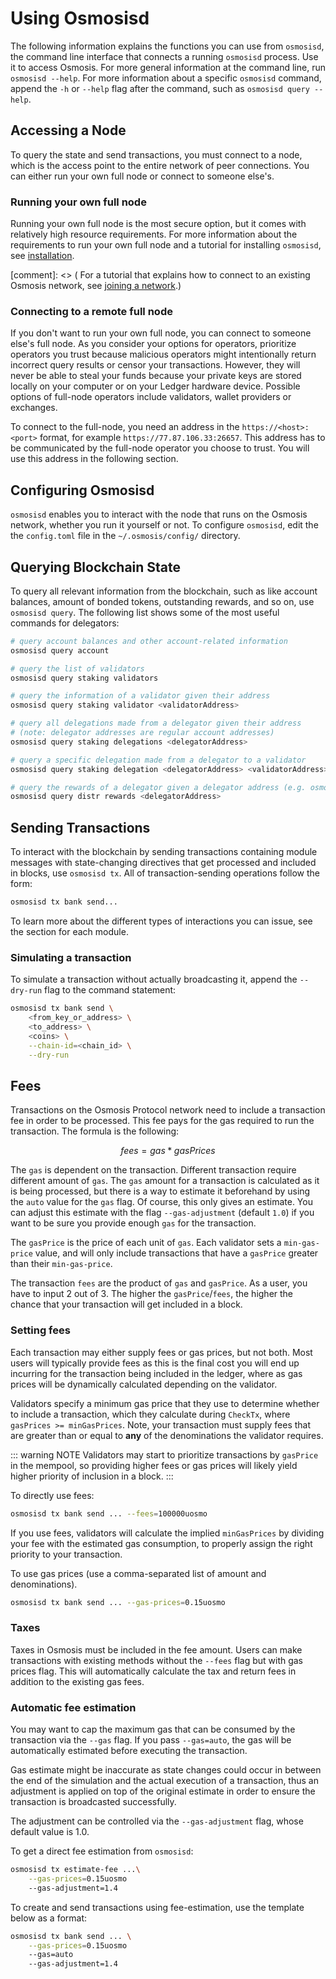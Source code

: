 # Using Osmosisd

The following information explains the functions you can use from `osmosisd`, the command line interface that connects a running `osmosisd` process. Use it to access Osmosis. For more general information at the command line, run `osmosisd --help`. For more information about a specific `osmosisd` command, append the `-h` or `--help` flag after the command, such as `osmosisd query --help`.

## Accessing a Node

To query the state and send transactions, you must connect to a node, which is the access point to the entire network of peer connections. You can either run your own full node or connect to someone else's.

### Running your own full node

Running your own full node is the most secure option, but it comes with relatively high resource requirements. For more information about the requirements to run your own full node and a tutorial for installing `osmosisd`, see [installation](../cli/install).

[comment]: <> ( For a tutorial that explains how to connect to an existing Osmosis network, see [joining a network](../network/join-mainnet.md).)

### Connecting to a remote full node

If you don't want to run your own full node, you can connect to someone else's full node. As you consider your options for operators, prioritize operators you trust because malicious operators might intentionally return incorrect query results or censor your transactions. However, they will never be able to steal your funds because your private keys are stored locally on your computer or on your Ledger hardware device. Possible options of full-node operators include validators, wallet providers or exchanges.

To connect to the full-node, you need an address in the `https://<host>:<port>` format, for example `https://77.87.106.33:26657`. This address has to be communicated by the full-node operator you choose to trust. You will use this address in the following section.

## Configuring Osmosisd

`osmosisd` enables you to interact with the node that runs on the Osmosis network, whether you run it yourself or not. To configure `osmosisd`, edit the the `config.toml` file in the `~/.osmosis/config/` directory.

## Querying Blockchain State

To query all relevant information from the blockchain, such as like account balances, amount of bonded tokens, outstanding rewards, and so on, use `osmosisd query`. The following list shows some of the most useful commands for delegators:

```bash
# query account balances and other account-related information
osmosisd query account

# query the list of validators
osmosisd query staking validators

# query the information of a validator given their address
osmosisd query staking validator <validatorAddress>

# query all delegations made from a delegator given their address
# (note: delegator addresses are regular account addresses)
osmosisd query staking delegations <delegatorAddress>

# query a specific delegation made from a delegator to a validator
osmosisd query staking delegation <delegatorAddress> <validatorAddress>

# query the rewards of a delegator given a delegator address (e.g. osmosis10snjt8dmpr5my0h76xj48ty80uzwhraqalu4eg)
osmosisd query distr rewards <delegatorAddress>
```

## Sending Transactions

To interact with the blockchain by sending transactions containing module messages with state-changing directives that get processed and included in blocks, use `osmosisd tx`. All of transaction-sending operations follow the form:

```bash
osmosisd tx bank send...
```

To learn more about the different types of interactions you can issue, see the section for each module.

### Simulating a transaction

To simulate a transaction without actually broadcasting it, append the `--dry-run` flag to the command statement:

```bash
osmosisd tx bank send \
    <from_key_or_address> \
    <to_address> \
    <coins> \
    --chain-id=<chain_id> \
    --dry-run
```

## Fees

Transactions on the Osmosis Protocol network need to include a transaction fee in order to be processed. This fee pays for the gas required to run the transaction. The formula is the following:

$$fees = gas * gasPrices$$

The `gas` is dependent on the transaction. Different transaction require different amount of `gas`. The `gas` amount for a transaction is calculated as it is being processed, but there is a way to estimate it beforehand by using the `auto` value for the `gas` flag. Of course, this only gives an estimate. You can adjust this estimate with the flag `--gas-adjustment` \(default `1.0`\) if you want to be sure you provide enough `gas` for the transaction.

The `gasPrice` is the price of each unit of `gas`. Each validator sets a `min-gas-price` value, and will only include transactions that have a `gasPrice` greater than their `min-gas-price`.

The transaction `fees` are the product of `gas` and `gasPrice`. As a user, you have to input 2 out of 3. The higher the `gasPrice`/`fees`, the higher the chance that your transaction will get included in a block.

### Setting fees

Each transaction may either supply fees or gas prices, but not both. Most users will typically provide fees as this is the final cost you will end up incurring for the transaction being included in the ledger, where as gas prices will be dynamically calculated depending on the validator.

Validators specify a minimum gas price that they use to determine whether to include a transaction, which they calculate during `CheckTx`, where `gasPrices >= minGasPrices`. Note, your transaction must supply fees that are greater than or equal to **any** of the denominations the validator requires.

::: warning NOTE
Validators may start to prioritize transactions by `gasPrice` in the mempool, so providing higher fees or gas prices will likely yield higher priority of inclusion in a block.
:::

To directly use fees:

```bash
osmosisd tx bank send ... --fees=100000uosmo
```

If you use fees, validators will calculate the implied `minGasPrices` by dividing your fee with the estimated gas consumption, to properly assign the right priority to your transaction.

To use gas prices (use a comma-separated list of amount and denominations).

```bash
osmosisd tx bank send ... --gas-prices=0.15uosmo
```

### Taxes

Taxes in Osmosis must be included in the fee amount. Users can make transactions with existing methods without the `--fees` flag but with gas prices flag. This will automatically calculate the tax and return fees in addition to the existing gas fees.

### Automatic fee estimation

You may want to cap the maximum gas that can be consumed by the transaction via the `--gas` flag. If you pass `--gas=auto`, the gas will be automatically estimated before executing the transaction.

Gas estimate might be inaccurate as state changes could occur in between the end of the simulation and the actual execution of a transaction, thus an adjustment is applied on top of the original estimate in order to ensure the transaction is broadcasted successfully.

The adjustment can be controlled via the `--gas-adjustment` flag, whose default value is 1.0.

To get a direct fee estimation from `osmosisd`:

```bash
osmosisd tx estimate-fee ...\
    --gas-prices=0.15uosmo
    --gas-adjustment=1.4
```

To create and send transactions using fee-estimation, use the template below as a format:

```bash
osmosisd tx bank send ... \
    --gas-prices=0.15uosmo
    --gas=auto
    --gas-adjustment=1.4
```